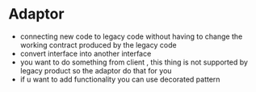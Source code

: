 # Adaptor
- connecting new code to legacy code without having to change the working contract produced by the legacy code 
- convert interface into another interface
- you want to do something from client , this thing is not supported by legacy product so the adaptor do that for you 
- if u want to add functionality you can use decorated pattern 

